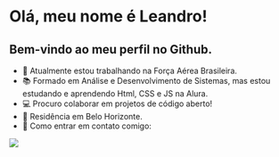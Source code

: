 # Olá, meu nome é Leandro!
## Bem-vindo ao meu perfil no Github.

- 💼 Atualmente estou trabalhando na Força Aérea Brasileira.
- 📚 Formado em Análise e Desenvolvimento de Sistemas, mas estou estudando e aprendendo Html, CSS e JS na Alura.
- 💻 Procuro colaborar em projetos de código aberto!
- 📌 Residência em Belo Horizonte.
- 📨 Como entrar em contato comigo:
<div>
  <a href="https://www.linkedin.com/in/leandro-mendes-7a93342a2/" target="_blank"><img loading="lazy" src="https://img.shields.io/badge/-LinkedIn-%230077B5?style=for-the-badge&logo=linkedin&logoColor=white" target="_blank"></a>   
</div>

